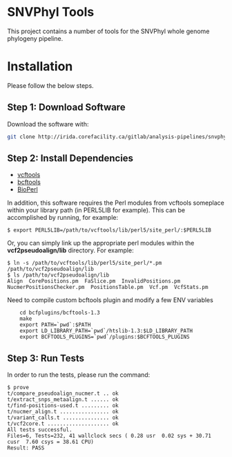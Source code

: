 SNVPhyl Tools
=============

This project contains a number of tools for the SNVPhyl whole genome phylogeny pipeline.

Installation
============

Please follow the below steps.

Step 1: Download Software
-------------------------

Download the software with:

```bash
git clone http://irida.corefacility.ca/gitlab/analysis-pipelines/snvphyl-tools.git
```

Step 2: Install Dependencies
----------------------------

* [vcftools](http://vcftools.sourceforge.net/)
* [bcftools](http://www.htslib.org/download/)
* [BioPerl](http://www.bioperl.org/wiki/Main_Page)

In addition, this software requires the Perl modules from vcftools someplace within your library path (in PERL5LIB for example).  This can be accomplished by running, for example:

	$ export PERL5LIB=/path/to/vcftools/lib/perl5/site_perl/:$PERL5LIB

Or, you can simply link up the appropriate perl modules within the **vcf2pseudoalign/lib** directory.  For example:

	$ ln -s /path/to/vcftools/lib/perl5/site_perl/*.pm /path/to/vcf2pseudoalign/lib
	$ ls /path/to/vcf2pseudoalign/lib
	Align  CorePositions.pm  FaSlice.pm  InvalidPositions.pm  NucmerPositionsChecker.pm  PositionsTable.pm  Vcf.pm  VcfStats.pm

Need to compile custom bcftools plugin and modify a few ENV variables
```
	cd bcfplugins/bcftools-1.3
	make
	export PATH=`pwd`:$PATH
	export LD_LIBRARY_PATH=`pwd`/htslib-1.3:$LD_LIBRARY_PATH
	export BCFTOOLS_PLUGINS=`pwd`/plugins:$BCFTOOLS_PLUGINS
```

Step 3: Run Tests
-----------------

In order to run the tests, please run the command:

	$ prove
	t/compare_pseudoalign_nucmer.t .. ok    
	t/extract_snps_metaalign.t ...... ok   
	t/find-positions-used.t ......... ok   
	t/nucmer_align.t ................ ok    
	t/variant_calls.t ............... ok     
	t/vcf2core.t .................... ok    
	All tests successful.
	Files=6, Tests=232, 41 wallclock secs ( 0.28 usr  0.02 sys + 30.71 cusr  7.60 csys = 38.61 CPU)
	Result: PASS
